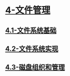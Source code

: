 # [4-文件管理](./4-文件管理/readme.md)

## [4.1-文件系统基础](./4-文件管理/4.1-文件系统基础/readme.md)

## [4.2-文件系统实现](./4-文件管理/4.2-文件系统实现/readme.md)

## [4.3-磁盘组织和管理](./4-文件管理/4.3-磁盘组织和管理/readme.md)